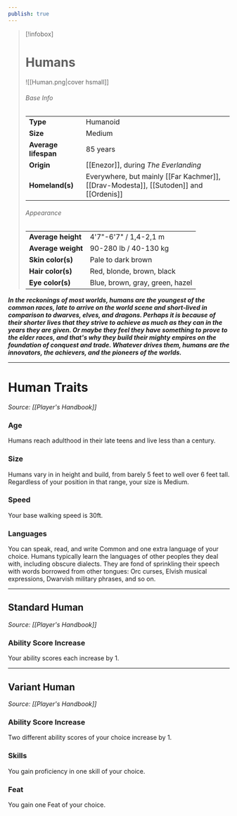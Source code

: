 ```yaml
---
publish: true
---
```

> [!infobox]
> # Humans
> ![[Human.png|cover hsmall]]
> ###### Base Info
> | | |  
> |---|---|  
> | **Type** | Humanoid |
> | **Size** | Medium |
> | **Average lifespan** | 85 years |
> | **Origin** | [[Enezor]], during *The Everlanding* |
> | **Homeland(s)** | Everywhere, but mainly [[Far Kachmer]], [[Drav-Modesta]], [[Sutoden]] and [[Ordenis]] |
> ###### Appearance
> | | |  
> |---|---|  
> | **Average height** | 4'7"-6'7" / 1,4-2,1 m |
> | **Average weight** | 90-280 lb / 40-130 kg |
> | **Skin color(s)** | Pale to dark brown |
> | **Hair color(s)** | Red, blonde, brown, black |
> | **Eye color(s)** | Blue, brown, gray, green, hazel |

***In the reckonings of most worlds, humans are the youngest of the common races, late to arrive on the world scene and short-lived in comparison to dwarves, elves, and dragons. Perhaps it is because of their shorter lives that they strive to achieve as much as they can in the years they are given. Or maybe they feel they have something to prove to the elder races, and that's why they build their mighty empires on the foundation of conquest and trade. Whatever drives them, humans are the innovators, the achievers, and the pioneers of the worlds.***
***
# Human Traits
*Source: [[Player's Handbook]]*
### Age
Humans reach adulthood in their late teens and live less than a century.
### Size
Humans vary in in height and build, from barely 5 feet to well over 6 feet tall. Regardless of your position in that range, your size is Medium.
### Speed
Your base walking speed is 30ft.
### Languages
You can speak, read, and write Common and one extra language of your choice. Humans typically learn the languages of other peoples they deal with, including obscure dialects. They are fond of sprinkling their speech with words borrowed from other tongues: Orc curses, Elvish musical expressions, Dwarvish military phrases, and so on.
***
## Standard Human
*Source: [[Player's Handbook]]*
### Ability Score Increase
Your ability scores each increase by 1.
***
## Variant Human
*Source: [[Player's Handbook]]*
### Ability Score Increase
Two different ability scores of your choice increase by 1.
### Skills
You gain proficiency in one skill of your choice.
### Feat
You gain one Feat of your choice.